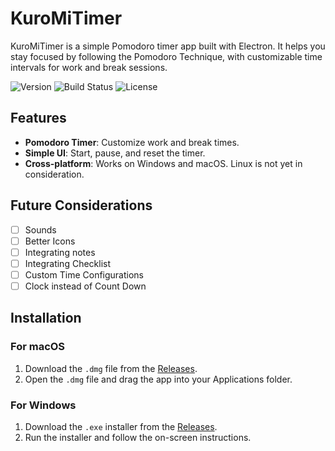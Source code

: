 # KuroMiTimer

KuroMiTimer is a simple Pomodoro timer app built with Electron. It helps you stay focused by following the Pomodoro Technique, with customizable time intervals for work and break sessions.

![Version](https://img.shields.io/badge/version-0.0.1-blue)
![Build Status](https://img.shields.io/badge/build-pre%20release-brightgreen)
![License](https://img.shields.io/badge/license-MIT-blue)

## Features
- **Pomodoro Timer**: Customize work and break times.
- **Simple UI**: Start, pause, and reset the timer.
- **Cross-platform**: Works on Windows and macOS. Linux is not yet in consideration.

## Future Considerations
- [ ] Sounds
- [ ] Better Icons
- [ ] Integrating notes
- [ ] Integrating Checklist
- [ ] Custom Time Configurations
- [ ] Clock instead of Count Down

## Installation

### **For macOS**
1. Download the `.dmg` file from the [Releases](https://github.com/jstn-swm/KuroMiTimer/releases).
2. Open the `.dmg` file and drag the app into your Applications folder.

### **For Windows**
1. Download the `.exe` installer from the [Releases](https://github.com/jstn-swm/KuroMiTimer/releases).
2. Run the installer and follow the on-screen instructions.
